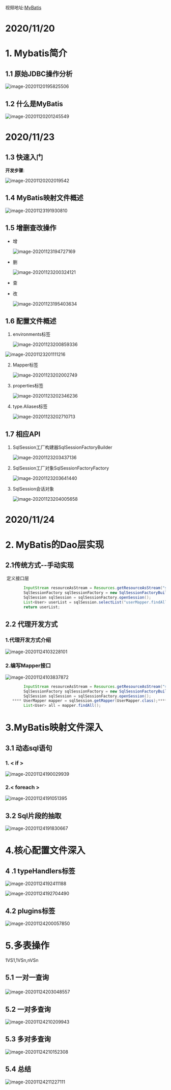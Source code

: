 视频地址:[MyBatis](https://www.bilibili.com/video/BV1Bg4y1q7q2?p=147)

# 2020/11/20

# 1. Mybatis简介

## 1.1 原始JDBC操作分析

![image-20201120195825506](E:\学习笔记\Learning\图片\image-20201120195825506.png)

## 1.2 什么是MyBatis

![image-20201120201245549](E:\学习笔记\Learning\图片\image-20201120201245549.png)

# 2020/11/23

## 1.3 快速入门

**开发步骤**:

![image-20201120202019542](E:\学习笔记\Learning\图片\image-20201120202019542.png)

## 1.4 MyBatis映射文件概述

![image-20201123191930810](E:\学习笔记\Learning\图片\image-20201123191930810.png)

## 1.5 增删查改操作

+ 增

  ![image-20201123194727169](E:\学习笔记\Learning\图片\image-20201123194727169.png)

+ 删

  ![image-20201123200324121](E:\学习笔记\Learning\图片\image-20201123200324121.png)

+ 查

+ 改

  ![image-20201123195403634](E:\学习笔记\Learning\图片\image-20201123195403634.png)

## 1.6 配置文件概述

1. environments标签

   ![image-20201123200859336](E:\学习笔记\Learning\图片\image-20201123200859336.png)

![image-20201123201111216](E:\学习笔记\Learning\图片\image-20201123201111216.png)



2. Mapper标签

   ![image-20201123202002749](E:\学习笔记\Learning\图片\image-20201123202002749.png)



3. properties标签

   ![image-20201123202346236](E:\学习笔记\Learning\图片\image-20201123202346236.png)



4. type.Aliases标签

   ![image-20201123202710713](E:\学习笔记\Learning\图片\image-20201123202710713.png)

## 1.7 相应API

1. SqlSession工厂构建器SqlSessionFactoryBuilder

   ![image-20201123203437136](E:\学习笔记\Learning\图片\image-20201123203437136.png)

2. SqlSession工厂对象SqlSessionFactoryFactory

   ![image-20201123203641440](E:\学习笔记\Learning\图片\image-20201123203641440.png)

3. SqlSession会话对象

   ![image-20201123204005658](E:\学习笔记\Learning\图片\image-20201123204005658.png)

# 2020/11/24

# 2. MyBatis的Dao层实现

## 2.1传统方式--手动实现

​		定义接口层

```java
        InputStream resourceAsStream = Resources.getResourceAsStream("sqlMapConfig.xml");
        SqlSessionFactory sqlSessionFactory = new SqlSessionFactoryBuilder().build(resourceAsStream);
        SqlSession sqlSession = sqlSessionFactory.openSession();
        List<User> userList = sqlSession.selectList("userMapper.findAll");
        return userList;
```



## 2.2 代理开发方式

### 1.代理开发方式介绍

![image-20201124103228101](E:\学习笔记\Learning\图片\image-20201124103228101.png)

### 2.编写Mapper接口

![image-20201124103837872](E:\学习笔记\Learning\图片\image-20201124103837872.png)

```java
		InputStream resourceAsStream = Resources.getResourceAsStream("sqlMapConfig.xml");
        SqlSessionFactory sqlSessionFactory = new SqlSessionFactoryBuilder().build(resourceAsStream);
        SqlSession sqlSession = sqlSessionFactory.openSession();
   **** UserMapper mapper = sqlSession.getMapper(UserMapper.class);****
        List<User> all = mapper.findAll();
```

# 3.MyBatis映射文件深入

## 3.1 动态sql语句

### 1. < if >

![image-20201124190029939](E:\学习笔记\Learning\图片\image-20201124190029939.png)

### 2.< foreach >

![image-20201124191051395](E:\学习笔记\Learning\图片\image-20201124191051395.png)

## 3.2 Sql片段的抽取

![image-20201124191830667](E:\学习笔记\Learning\图片\image-20201124191830667.png)

# 4.核心配置文件深入

## 4 .1 typeHandlers标签

![image-20201124192411188](E:\学习笔记\Learning\图片\image-20201124192411188.png)

![image-20201124192704490](E:\学习笔记\Learning\图片\image-20201124192704490.png)

## 4.2 plugins标签

![image-20201124200057850](E:\学习笔记\Learning\图片\image-20201124200057850.png)

# 5.多表操作

1VS1,1VSn,nVSn

## 5.1 一对一查询

### 

![image-20201124203048557](E:\学习笔记\Learning\图片\image-20201124203048557.png)

## 5.2 一对多查询

![image-20201124210209943](E:\学习笔记\Learning\图片\image-20201124210209943.png)

## 5.3 多对多查询

![image-20201124210152308](E:\学习笔记\Learning\图片\image-20201124210152308.png)

## 5.4 总结

![image-20201124211227111](E:\学习笔记\Learning\图片\image-20201124211227111.png)